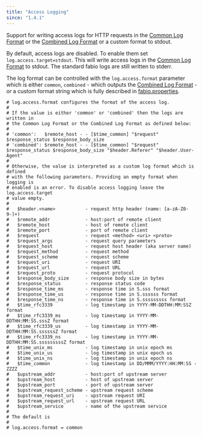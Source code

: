 ```yaml
---
title: "Access Logging"
since: "1.4.1"
---
```


Support for writing access logs for HTTP requests
in the [Common Log Format](https://en.wikipedia.org/wiki/Common_Log_Format)
or the [Combined Log Format](https://httpd.apache.org/docs/2.4/logs.html#combined)
or a custom format to stdout.

<!--more-->

By default, access logs are disabled. To enable them set `log.access.target=stdout`. This will
write access logs in the [Common Log Format](https://en.wikipedia.org/wiki/Common_Log_Format) to stdout. The
standard fabio logs are still written to stderr.

The log format can be controlled with the `log.access.format` parameter which
is either `common`, `combined` - which outputs the [Combined Log Format](https://httpd.apache.org/docs/2.4/logs.html#combined) - or a custom
format string which is fully described in
[fabio.properties](https://github.com/eBay/fabio/blob/master/fabio.properties#L374-L421).

```
# log.access.format configures the format of the access log.
#
# If the value is either 'common' or 'combined' then the logs are written in
# the Common Log Format or the Combined Log Format as defined below:
#
# 'common':   $remote_host - - [$time_common] "$request" $response_status $response_body_size
# 'combined': $remote_host - - [$time_common] "$request" $response_status $response_body_size "$header.Referer" "$header.User-Agent"
#
# Otherwise, the value is interpreted as a custom log format which is defined
# with the following parameters. Providing an empty format when logging is
# enabled is an error. To disable access logging leave the log.access.target
# value empty.
#
#   $header.<name>           - request http header (name: [a-zA-Z0-9-]+)
#   $remote_addr             - host:port of remote client
#   $remote_host             - host of remote client
#   $remote_port             - port of remote client
#   $request                 - request <method> <uri> <proto>
#   $request_args            - request query parameters
#   $request_host            - request host header (aka server name)
#   $request_method          - request method
#   $request_scheme          - request scheme
#   $request_uri             - request URI
#   $request_url             - request URL
#   $request_proto           - request protocol
#   $response_body_size      - response body size in bytes
#   $response_status         - response status code
#   $response_time_ms        - response time in S.sss format
#   $response_time_us        - response time in S.ssssss format
#   $response_time_ns        - response time in S.sssssssss format
#   $time_rfc3339            - log timestamp in YYYY-MM-DDTHH:MM:SSZ format
#   $time_rfc3339_ms         - log timestamp in YYYY-MM-DDTHH:MM:SS.sssZ format
#   $time_rfc3339_us         - log timestamp in YYYY-MM-DDTHH:MM:SS.ssssssZ format
#   $time_rfc3339_ns         - log timestamp in YYYY-MM-DDTHH:MM:SS.sssssssssZ format
#   $time_unix_ms            - log timestamp in unix epoch ms
#   $time_unix_us            - log timestamp in unix epoch us
#   $time_unix_ns            - log timestamp in unix epoch ns
#   $time_common             - log timestamp in DD/MMM/YYYY:HH:MM:SS -ZZZZ
#   $upstream_addr           - host:port of upstream server
#   $upstream_host           - host of upstream server
#   $upstream_port           - port of upstream server
#   $upstream_request_scheme - upstream request scheme
#   $upstream_request_uri    - upstream request URI
#   $upstream_request_url    - upstream request URL
#   $upstream_service        - name of the upstream service
#
# The default is
#
# log.access.format = common
```
